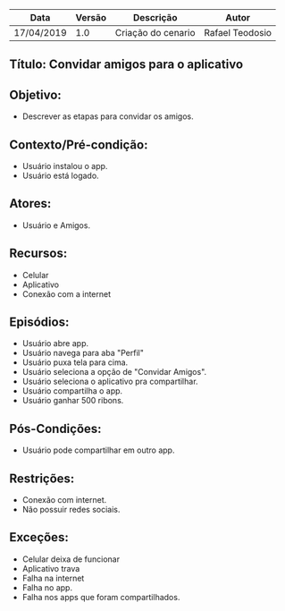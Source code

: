 | Data | Versão | Descrição | Autor |
|---|---|---|---|
| 17/04/2019 | 1.0 | Criação do cenario    | Rafael Teodosio |

## Título: Convidar amigos para o aplicativo

## Objetivo:

- Descrever as etapas para convidar os amigos.

## Contexto/Pré-condição:

- Usuário instalou o app.
- Usuário está logado.

## Atores:

- Usuário e Amigos.

## Recursos:

- Celular
- Aplicativo
- Conexão com a internet

## Episódios:

- Usuário abre app.
- Usuário navega para aba "Perfil"
- Usuário puxa tela para cima.
- Usuário seleciona a opção de "Convidar Amigos".
- Usuário seleciona o aplicativo pra compartilhar.
- Usuário compartilha o app.
- Usuário ganhar 500 ribons.

## Pós-Condições:

- Usuário pode compartilhar em outro app.

## Restrições:

- Conexão com internet.
- Não possuir redes sociais.

## Exceções:

- Celular deixa de funcionar
- Aplicativo trava
- Falha na internet
- Falha no app.
- Falha nos apps que foram compartilhados.
